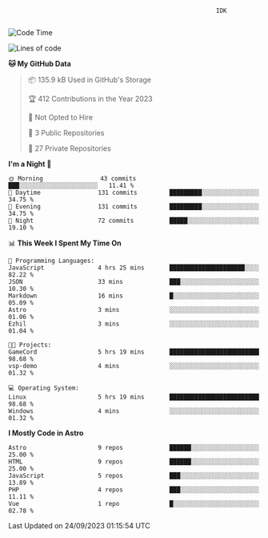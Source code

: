 ```text
                                                          IDK
                                       
```

<!--START_SECTION:waka-->
![Code Time](http://img.shields.io/badge/Code%20Time-45%20hrs%2049%20mins-blue)

![Lines of code](https://img.shields.io/badge/From%20Hello%20World%20I%27ve%20Written-103.2%20thousand%20lines%20of%20code-blue)

**🐱 My GitHub Data** 

> 📦 135.9 kB Used in GitHub's Storage 
 > 
> 🏆 412 Contributions in the Year 2023
 > 
> 🚫 Not Opted to Hire
 > 
> 📜 3 Public Repositories 
 > 
> 🔑 27 Private Repositories 
 > 
**I'm a Night 🦉** 

```text
🌞 Morning                43 commits          ███░░░░░░░░░░░░░░░░░░░░░░   11.41 % 
🌆 Daytime                131 commits         █████████░░░░░░░░░░░░░░░░   34.75 % 
🌃 Evening                131 commits         █████████░░░░░░░░░░░░░░░░   34.75 % 
🌙 Night                  72 commits          █████░░░░░░░░░░░░░░░░░░░░   19.10 % 
```


📊 **This Week I Spent My Time On** 

```text
💬 Programming Languages: 
JavaScript               4 hrs 25 mins       █████████████████████░░░░   82.22 % 
JSON                     33 mins             ███░░░░░░░░░░░░░░░░░░░░░░   10.30 % 
Markdown                 16 mins             █░░░░░░░░░░░░░░░░░░░░░░░░   05.09 % 
Astro                    3 mins              ░░░░░░░░░░░░░░░░░░░░░░░░░   01.06 % 
Ezhil                    3 mins              ░░░░░░░░░░░░░░░░░░░░░░░░░   01.04 % 

🐱‍💻 Projects: 
GameCord                 5 hrs 19 mins       █████████████████████████   98.68 % 
vsp-demo                 4 mins              ░░░░░░░░░░░░░░░░░░░░░░░░░   01.32 % 

💻 Operating System: 
Linux                    5 hrs 19 mins       █████████████████████████   98.68 % 
Windows                  4 mins              ░░░░░░░░░░░░░░░░░░░░░░░░░   01.32 % 
```

**I Mostly Code in Astro** 

```text
Astro                    9 repos             ██████░░░░░░░░░░░░░░░░░░░   25.00 % 
HTML                     9 repos             ██████░░░░░░░░░░░░░░░░░░░   25.00 % 
JavaScript               5 repos             ███░░░░░░░░░░░░░░░░░░░░░░   13.89 % 
PHP                      4 repos             ███░░░░░░░░░░░░░░░░░░░░░░   11.11 % 
Vue                      1 repo              █░░░░░░░░░░░░░░░░░░░░░░░░   02.78 % 
```




 Last Updated on 24/09/2023 01:15:54 UTC
<!--END_SECTION:waka-->
